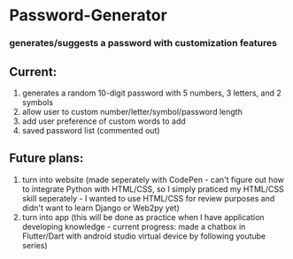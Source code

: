 # Password-Generator
### generates/suggests a password with customization features

## Current:
1. generates a random 10-digit password with 5 numbers, 3 letters, and 2 symbols
2. allow user to custom number/letter/symbol/password length 
3. add user preference of custom words to add
4. saved password list (commented out)

## Future plans:
1. turn into website (made seperately with CodePen - can't figure out how to integrate Python with HTML/CSS, so I simply praticed my HTML/CSS skill seperately - I wanted to use HTML/CSS for review purposes and didn't want to learn Django or Web2py yet) 
2. turn into app (this will be done as practice when I have application developing knowledge - current progress: made a chatbox in Flutter/Dart with android studio virtual device by following youtube series)
